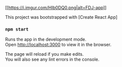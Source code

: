 [[https://i.imgur.com/HIb0DQ0.png|alt=FDJ-app]]

This project was bootstrapped with [Create React App]

### `npm start`

Runs the app in the development mode.<br>
Open [http://localhost:3000](http://localhost:3000) to view it in the browser.

The page will reload if you make edits.<br>
You will also see any lint errors in the console.